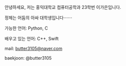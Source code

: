 안녕하세요, 저는 홍익대학교 컴퓨터공학과 23학번 이가은입니다.

정체는 어둠의 아싸 대학생입니다⋯⋯

가능한 언어: Python, C

배우고 있는 언어: C++, Swift


mail: butter3105@naver.com

baekjoon: @butter3105
